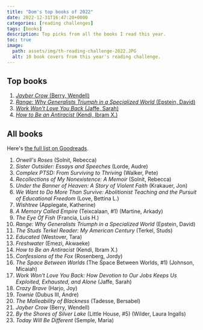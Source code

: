 ```yaml
---
title: "Dom's top books of 2022"
date: 2022-12-31T16:47:20+0000
categories: [reading challenges]
tags: [books]
description: Top picks from all the books I read this year.
toc: true
image:
  path: assets/img/th-reading-challenge-2022.JPG
  alt: 10 book covers from this year's reading challenge.
---
```


## Top books

1. [_Jayber Crow_ (Berry, Wendell)](https://www.goodreads.com/book/show/57460.Jayber_Crow)
1. [_Range: Why Generalists Triumph in a Specialized World_ (Epstein, David)](https://www.goodreads.com/book/show/41795733-range)
1. [_Work Won't Love You Back_ (Jaffe, Sarah)](https://www.goodreads.com/book/show/53241562-work-won-t-love-you-back)
1. [_How to Be an Antiracist_ (Kendi, Ibram X.)](https://www.goodreads.com/book/show/40265832-how-to-be-an-antiracist)

## All books

Here's [the full list on Goodreads](https://www.goodreads.com/user_challenges/32837438).

1. _Orwell's Roses_ (Solnit, Rebecca)
1. _Sister Outsider: Essays and Speeches_ (Lorde, Audre)
1. _Complex PTSD: From Surviving to Thriving_ (Walker, Pete)
1. _Recollections of My Nonexistence: A Memoir_ (Solnit, Rebecca)
1. _Under the Banner of Heaven: A Story of Violent Faith_ (Krakauer, Jon)
1. _We Want to Do More Than Survive: Abolitionist Teaching and the Pursuit of Educational Freedom_ (Love, Bettina L.)
1. _Wishtree_ (Applegate, Katherine)
1. _A Memory Called Empire_ (Teixcalaan, #1) (Martine, Arkady)
1. _The Eye Of Fish_ (Francia, Luis H.)
1. _Range: Why Generalists Triumph in a Specialized World_ (Epstein, David)
1. _The Studs Terkel Reader: My American Century_ (Terkel, Studs)
1. _Educated_ (Westover, Tara)
1. _Freshwater_ (Emezi, Akwaeke)
1. _How to Be an Antiracist_ (Kendi, Ibram X.)
1. _Confessions of the Fox_ (Rosenberg, Jordy)
1. _The Space Between Worlds_ (The Space Between Worlds, #1) (Johnson, Micaiah)
1. _Work Won't Love You Back: How Devotion to Our Jobs Keeps Us Exploited, Exhausted, and Alone_ (Jaffe, Sarah)
1. _Crazy Brave_ (Harjo, Joy)
1. _Townie_ (Dubus III, Andre)
1. _The Malleability of Blackness_ (Tadesse, Bersabel)
1. _Jayber Crow_ (Berry, Wendell)
1. _By the Shores of Silver Lake_ (Little House, #5) (Wilder, Laura Ingalls)
1. _Today Will Be Different_ (Semple, Maria)

